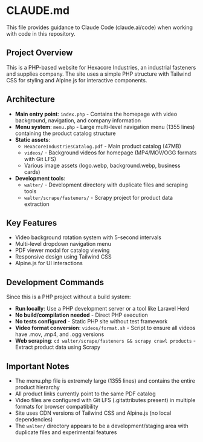 # CLAUDE.md

This file provides guidance to Claude Code (claude.ai/code) when working with code in this repository.

## Project Overview

This is a PHP-based website for Hexacore Industries, an industrial fasteners and supplies company. The site uses a simple PHP structure with Tailwind CSS for styling and Alpine.js for interactive components.

## Architecture

- **Main entry point**: `index.php` - Contains the homepage with video background, navigation, and company information
- **Menu system**: `menu.php` - Large multi-level navigation menu (1355 lines) containing the product catalog structure
- **Static assets**:
  - `HexacoreIndustriesCatalog.pdf` - Main product catalog (47MB)
  - `videos/` - Background videos for homepage (MP4/MOV/OGG formats with Git LFS)
  - Various image assets (logo.webp, background.webp, business cards)
- **Development tools**:
  - `walter/` - Development directory with duplicate files and scraping tools
  - `walter/scrape/fasteners/` - Scrapy project for product data extraction

## Key Features

- Video background rotation system with 5-second intervals
- Multi-level dropdown navigation menu
- PDF viewer modal for catalog viewing
- Responsive design using Tailwind CSS
- Alpine.js for UI interactions

## Development Commands

Since this is a PHP project without a build system:

- **Run locally**: Use a PHP development server or a tool like Laravel Herd
- **No build/compilation needed** - Direct PHP execution
- **No tests configured** - Static PHP site without test framework
- **Video format conversion**: `videos/format.sh` - Script to ensure all videos have .mov, .mp4, and .ogg versions
- **Web scraping**: `cd walter/scrape/fasteners && scrapy crawl products` - Extract product data using Scrapy

## Important Notes

- The menu.php file is extremely large (1355 lines) and contains the entire product hierarchy
- All product links currently point to the same PDF catalog
- Video files are configured with Git LFS (.gitattributes present) in multiple formats for browser compatibility
- Site uses CDN versions of Tailwind CSS and Alpine.js (no local dependencies)
- The `walter/` directory appears to be a development/staging area with duplicate files and experimental features